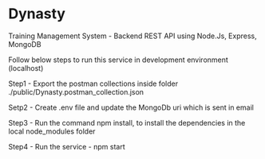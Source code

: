 # Dynasty
Training Management System - Backend REST API using Node.Js, Express, MongoDB

Follow below steps to run this service in development environment (localhost)

Step1 - Export the postman collections inside folder ./public/Dynasty.postman_collection.json

Setp2 - Create .env file and update the MongoDb uri which is sent in email

Step3 - Run the command npm install, to install the dependencies in the local node_modules folder

Step4 - Run the service - npm start
